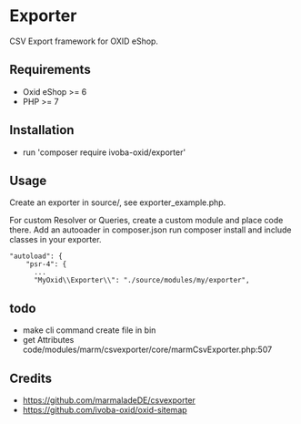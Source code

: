 # Exporter
CSV Export framework for OXID eShop.

## Requirements
- Oxid eShop >= 6
- PHP >= 7

## Installation
- run 'composer require ivoba-oxid/exporter'

## Usage
Create an exporter in source/, see exporter_example.php.

For custom Resolver or Queries, create a custom module and place code there.
Add an autooader in composer.json run composer install and include classes in your exporter.

    "autoload": {
        "psr-4": {
          ...
          "MyOxid\\Exporter\\": "./source/modules/my/exporter",

## todo
- make cli command
  create file in bin
- get Attributes code/modules/marm/csvexporter/core/marmCsvExporter.php:507

## Credits
- https://github.com/marmaladeDE/csvexporter
- https://github.com/ivoba-oxid/oxid-sitemap
